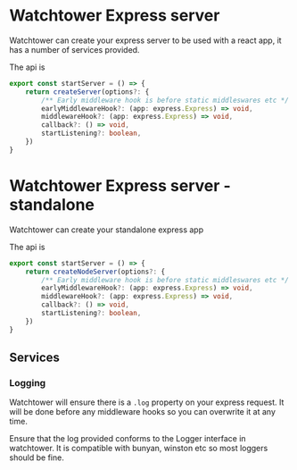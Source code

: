 # Watchtower Express server

Watchtower can create your express server to be used with a react app, it has a number of services provided.

The api is

```ts
export const startServer = () => {
    return createServer(options?: {
        /** Early middleware hook is before static middleswares etc */
        earlyMiddlewareHook?: (app: express.Express) => void,
        middlewareHook?: (app: express.Express) => void,
        callback?: () => void,
        startListening?: boolean,
    })
}
```

# Watchtower Express server - standalone

Watchtower can create your standalone express app

The api is

```ts
export const startServer = () => {
    return createNodeServer(options?: {
        /** Early middleware hook is before static middleswares etc */
        earlyMiddlewareHook?: (app: express.Express) => void,
        middlewareHook?: (app: express.Express) => void,
        callback?: () => void,
        startListening?: boolean,
    })
}
```

## Services

### Logging

Watchtower will ensure there is a `.log` property on your express request. It will be done before any middleware hooks so you can overwrite it at any time.

Ensure that the log provided conforms to the Logger interface in watchtower. It is compatible with bunyan, winston etc so most loggers should be fine.
